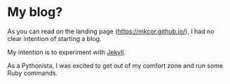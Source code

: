 # My blog?

As you can read on the landing page (https://mkcor.github.io/), I had no clear intention of starting a blog.

My intention is to experiment with [Jekyll](http://jekyllrb.com/).

As a Pythonista, I was excited to get out of my comfort zone and run some Ruby commands.
